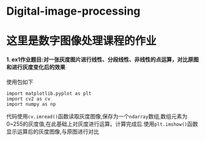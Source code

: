 # Digital-image-processing
# 这里是数字图像处理课程的作业
#### 1. ex1作业题目:对一张灰度图片进行线性、分段线性、非线性的点运算，对比原图和进行灰度变化后的效果
使用包如下
```
import matplotlib.pyplot as plt
import cv2 as cv
import numpy as np
```
代码使用```cv.imread()```函数读取灰度图像,保存为一个```ndarray```数组,数组元素为0~255的灰度值,在此基础上对灰度进行运算。计算完成后.使用```plt.imshow()```函数显示运算后的灰度图像,与原图进行对比
